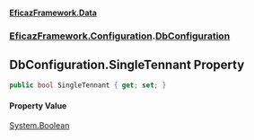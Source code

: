 #### [EficazFramework.Data](EficazFrameworkData.md 'EficazFramework Data')
### [EficazFramework.Configuration](EficazFrameworkData.md#EficazFramework.Configuration 'EficazFramework.Configuration').[DbConfiguration](EficazFramework.Configuration/DbConfiguration.md 'EficazFramework.Configuration.DbConfiguration')

## DbConfiguration.SingleTennant Property

```csharp
public bool SingleTennant { get; set; }
```

#### Property Value
[System.Boolean](https://docs.microsoft.com/en-us/dotnet/api/System.Boolean 'System.Boolean')